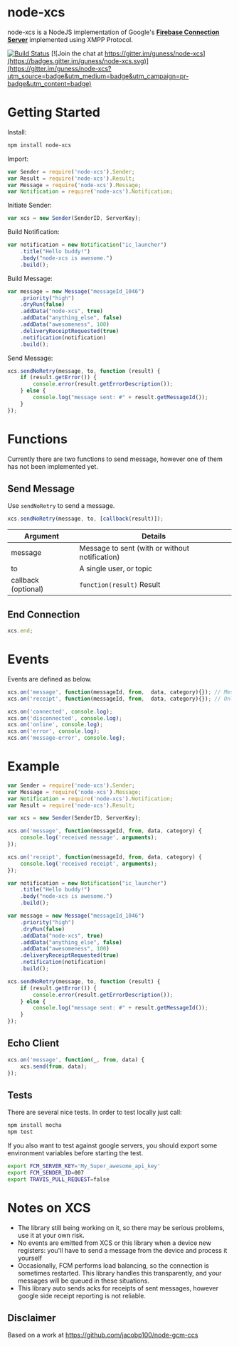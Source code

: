 # node-xcs

node-xcs is a NodeJS implementation of Google's [**Firebase Connection Server**](https://firebase.google.com/docs/cloud-messaging/server/) implemented using XMPP Protocol.

[![Build Status](https://travis-ci.org/guness/node-xcs.svg)](https://travis-ci.org/guness/node-xcs) [![Join the chat at https://gitter.im/guness/node-xcs](https://badges.gitter.im/guness/node-xcs.svg)](https://gitter.im/guness/node-xcs?utm_source=badge&utm_medium=badge&utm_campaign=pr-badge&utm_content=badge)

Getting Started
===============

Install:
```bash
npm install node-xcs
```

Import:
```js
var Sender = require('node-xcs').Sender;
var Result = require('node-xcs').Result;
var Message = require('node-xcs').Message;
var Notification = require('node-xcs').Notification;
```
Initiate Sender:
```js
var xcs = new Sender(SenderID, ServerKey);
```
Build Notification:
```js
var notification = new Notification("ic_launcher")
    .title("Hello buddy!")
    .body("node-xcs is awesome.")
    .build();
```
Build Message:
```js
var message = new Message("messageId_1046")
    .priority("high")
    .dryRun(false)
    .addData("node-xcs", true)
    .addData("anything_else", false)
    .addData("awesomeness", 100)
    .deliveryReceiptRequested(true)
    .notification(notification)
    .build();
```
Send Message:
```js
xcs.sendNoRetry(message, to, function (result) {
    if (result.getError()) {
        console.error(result.getErrorDescription());
    } else {
        console.log("message sent: #" + result.getMessageId());
    }
});
```
Functions
=========

Currently there are two functions to send message, however one of them has not been implemented yet.

Send Message
------------
Use `sendNoRetry` to send a message.
```js
xcs.sendNoRetry(message, to, [callback(result)]);
```
Argument			| Details
------------------- | -------
message			 | Message to sent (with or without notification)
to				  | A single user, or topic
callback (optional) | `function(result)` Result

End Connection
--------------
```js
xcs.end;
```

Events
======
Events are defined as below.
```js
xcs.on('message', function(messageId, from,  data, category){}); // Messages received from client (excluding receipts)
xcs.on('receipt', function(messageId, from,  data, category){}); // Only fired for messages where options.delivery_receipt_requested = true

xcs.on('connected', console.log);
xcs.on('disconnected', console.log);
xcs.on('online', console.log);
xcs.on('error', console.log);
xcs.on('message-error', console.log);
```

Example
=======
```js
var Sender = require('node-xcs').Sender;
var Message = require('node-xcs').Message;
var Notification = require('node-xcs').Notification;
var Result = require('node-xcs').Result;

var xcs = new Sender(SenderID, ServerKey);

xcs.on('message', function(messageId, from, data, category) {
	console.log('received message', arguments);
}); 

xcs.on('receipt', function(messageId, from, data, category) {
	console.log('received receipt', arguments);
});

var notification = new Notification("ic_launcher")
    .title("Hello buddy!")
    .body("node-xcs is awesome.")
    .build();

var message = new Message("messageId_1046")
    .priority("high")
    .dryRun(false)
    .addData("node-xcs", true)
    .addData("anything_else", false)
    .addData("awesomeness", 100)
    .deliveryReceiptRequested(true)
    .notification(notification)
    .build();

xcs.sendNoRetry(message, to, function (result) {
    if (result.getError()) {
        console.error(result.getErrorDescription());
    } else {
        console.log("message sent: #" + result.getMessageId());
    }
});
```
Echo Client
-----------
```js
xcs.on('message', function(_, from, data) {
	xcs.send(from, data);
});
```

Tests
-----------
There are several nice tests. In order to test locally just call:
```bash
npm install mocha
npm test
```
If you also want to test against google servers, you should export some environment variables before starting the test.
```bash
export FCM_SERVER_KEY='My_Super_awesome_api_key'
export FCM_SENDER_ID=007
export TRAVIS_PULL_REQUEST=false
```

Notes on XCS
============
* The library still being working on it, so there may be serious problems, use it at your own risk.
* No events are emitted from XCS or this library when a device new registers: you'll have to send a message from the device and process it yourself
* Occasionally, FCM performs load balancing, so the connection is sometimes restarted. This library handles this transparently, and your messages will be queued in these situations.
* This library auto sends acks for receipts of sent messages, however google side receipt reporting is not reliable.

Disclaimer
-----------
Based on a work at https://github.com/jacobp100/node-gcm-ccs
